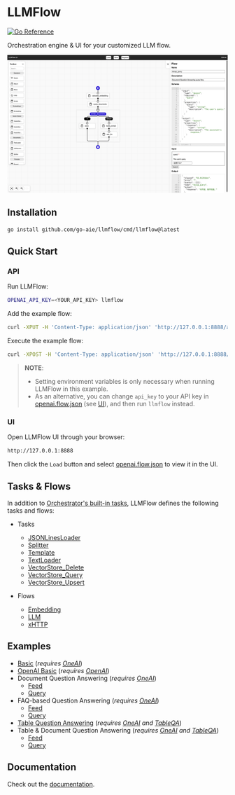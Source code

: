 # LLMFlow

[![Go Reference](https://pkg.go.dev/badge/go-aie/llmflow/vulndb.svg)][1]

Orchestration engine & UI for your customized LLM flow.

![LLMFlow](llmflow-ui-screenshot.png)

## Installation

```bash
go install github.com/go-aie/llmflow/cmd/llmflow@latest
```

## Quick Start

### API

Run LLMFlow:

```bash
OPENAI_API_KEY=<YOUR_API_KEY> llmflow
```

Add the example flow:

```bash
curl -XPUT -H 'Content-Type: application/json' 'http://127.0.0.1:8888/api/flows/openai' -d @examples/openai.flow.json
```

Execute the example flow:

```bash
curl -XPOST -H 'Content-Type: application/json' 'http://127.0.0.1:8888/api/flows/openai:run' -d '{"query":"colorful socks"}'
```

> **NOTE**:
> 
> - Setting environment variables is only necessary when running LLMFlow in this example.
> - As an alternative, you can change `api_key` to your API key in [openai.flow.json](examples/openai.flow.json) (see [UI](#ui)), and then run `llmflow` instead.

### UI

Open LLMFlow UI through your browser:

```bash
http://127.0.0.1:8888
```

Then click the `Load` button and select [openai.flow.json](examples/openai.flow.json) to view it in the UI.


## Tasks & Flows

In addition to [Orchestrator's built-in tasks][2], LLMFlow defines the following tasks and flows:

   - Tasks
      + [JSONLinesLoader](loader.go#L49-L170)
      + [Splitter](splitter.go)
      + [Template](template.go)
      + [TextLoader](loader.go#L172-L228)
      + [VectorStore_Delete](vectorstore/vectorstore_delete.go)
      + [VectorStore_Query](vectorstore/vectorstore_query.go)
      + [VectorStore_Upsert](vectorstore/vectorstore_upsert.go)

   - Flows
      + [Embedding](embedding.flow.json)
      + [LLM](llm.flow.json)
      + [xHTTP](xhttp.flow.json)


## Examples

- [Basic](examples/basic.flow.json) (*requires [OneAI][3]*)
- [OpenAI Basic](examples/openai.flow.json) (*requires [OpenAI][5]*)
- Document Question Answering (*requires [OneAI][3]*)
    + [Feed](examples/docqa_feed.flow.json)
    + [Query](examples/docqa_query.flow.json)
- FAQ-based Question Answering (*requires [OneAI][3]*)
    + [Feed](examples/faq_feed.flow.json)
    + [Query](examples/faq_query.flow.json)
- [Table Question Answering](examples/tableqa.flow.json) (*requires [OneAI][3] and [TableQA][4]*)
- Table & Document Question Answering (*requires [OneAI][3] and [TableQA][4]*)
    + [Feed](examples/tableqa_docqa_feed.flow.json)
    + [Query](examples/tableqa_docqa_query.flow.json)


## Documentation

Check out the [documentation][1].


[1]: https://pkg.go.dev/github.com/go-aie/llmflow
[2]: https://github.com/RussellLuo/orchestrator#task
[3]: https://github.com/go-aie/oneai
[4]: https://github.com/go-aie/tableqa
[5]: https://platform.openai.com/docs/api-reference/chat
